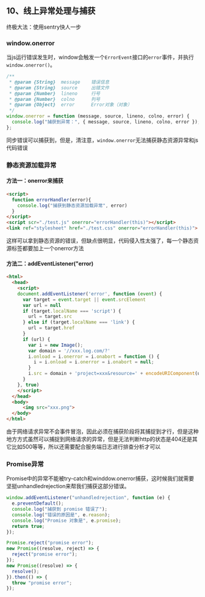## 10、线上异常处理与捕获

终极大法：使用sentry快人一步

### window.onerror

当js运行错误发生时，window会触发一个`ErrorEvent`接口的`error`事件，并执行`window.onerror()`。

``` js
/**
 * @param {String}  message    错误信息
 * @param {String}  source     出错文件
 * @param {Number}  lineno     行号
 * @param {Number}  colno      列号
 * @param {Object}  error      Error对象（对象）
 */
window.onerror = function (message, source, lineno, colno, error) {
  console.log("捕获到异常：", { message, source, lineno, colno, error });
};
```

同步错误可以捕获到，但是，清注意，`window.onerror`无法捕获静态资源异常和js代码错误

### 静态资源加载异常

#### 方法一：onerror来捕获

``` html
<script>
  function errorHandler(error){
    console.log("捕获到静态资源加载异常", error)
  }
</script>
<script scr="./test.js" onerror="errorHandler(this)"></script>
<link ref="stylesheet" href="./test.css" onerror="errorHandler(this)">
```

这样可以拿到静态资源的错误，但缺点很明显，代码侵入性太强了，每一个静态资源标签都要加上一个onerror方法

#### 方法二：addEventListener("error)

``` html
<html>
  <head>
    <script>
    document.addEventListener('error', function (event) {
      var target = event.target || event.srcElement
      var url = null
      if (target.localName === 'script') {
        url = target.src
      } else if (target.localName === 'link') {
        url = target.href
      }
      if (url) {
        var i = new Image();
        var domain = '//xxx.log.com/?'
        i.onload = i.onerror = i.onabort = function () {
          i = i.onload = i.onerror = i.onabort = null;
        }
        i.src = domain + 'project=xxx&resource=' + encodeURIComponent(url)
      }
    }, true)
    </script>
  </head>
  <body>
      <img src="xxx.png">
  </body>
</html>
```

由于网络请求异常不会事件冒泡，因此必须在捕获阶段将其捕捉到才行，但是这种地方方式虽然可以捕捉到网络请求的异常，但是无法判断http的状态是404还是其它比如500等等，所以还需要配合服务端日志进行排查分析才可以

### Promise异常

Promise中的异常不能被try-catch和winddow.onerror捕获，这时候我们就需要坚挺unhandledrejection来帮我们捕获这部分错误。

``` js
window.addEventListener("unhandledrejection", function (e) {
  e.preventDefault();
  console.log("捕获到 promise 错误了");
  console.log("错误的原因是", e.reason);
  console.log("Promise 对象是", e.promise);
  return true;
});

Promise.reject("promise error");
new Promise((resolve, reject) => {
  reject("promise error");
});
new Promise((resolve) => {
  resolve();
}).then(() => {
  throw "promise error";
});
```

